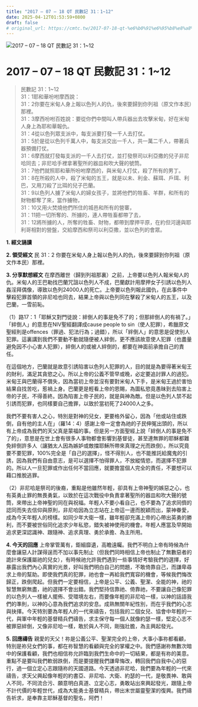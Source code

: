 ```yaml
---
title: "2017 – 07 – 18 QT 民數記 31：1~12"
date: 2025-04-12T01:53:59+0800
draft: false
# original_url: https://cmtc.tw/2017-07-18-qt-%e6%b0%91%e6%95%b8%e8%a8%98-31%ef%bc%9a112
---
```


![2017 – 07 – 18 QT 民數記 31：1\~12](/images/qt.jpg   "2017 – 07 – 18 QT 民數記 31：1\~12")

# 2017 – 07 – 18 QT 民數記 31：1\~12

> 民數記 31：1\~12  
> 31：1耶和華吩咐摩西說：  
> 31：2你要在米甸人身上報以色列人的仇，後來要歸到你列祖（原文作本民）那裡。  
> 31：3摩西吩咐百姓說：要從你們中間叫人帶兵器出去攻擊米甸，好在米甸人身上為耶和華報仇。  
> 31：4從以色列眾支派中，每支派要打發一千人去打仗。  
> 31：5於是從以色列千萬人中，每支派交出一千人，共一萬二千人，帶著兵器預備打仗。  
> 31：6摩西就打發每支派的一千人去打仗，並打發祭司以利亞撒的兒子非尼哈同去；非尼哈手裡拿著聖所的器皿和吹大聲的號筒。  
> 31：7他們就照耶和華所吩咐摩西的，與米甸人打仗，殺了所有的男丁。  
> 31：8在所殺的人中，殺了米甸的五王，就是以未、利金、蘇珥、戶珥、利巴，又用刀殺了比珥的兒子巴蘭。  
> 31：9以色列人擄了米甸人的婦女孩子，並將他們的牲畜、羊群，和所有的財物都奪了來，當作擄物，  
> 31：10又用火焚燒他們所住的城邑和所有的營寨，  
> 31：11把一切所奪的、所擄的，連人帶牲畜都帶了去，  
> 31：12將所擄的人，所奪的牲畜、財物，都帶到摩押平原，在約但河邊與耶利哥相對的營盤，交給摩西和祭司以利亞撒，並以色列的會眾。

**1. 經文誦讀**

**2. 領受經文**
民 31：2 你要在米甸人身上報以色列人的仇，後來要歸到你列祖（原文作本民）那裡。

**3. 分享默想經文**
在摩西離世（歸到列祖那裏）之前，上帝要以色列人報米甸人的仇。米甸人的王巴勒找巴蘭咒詛以色列人不成，巴蘭獻計用摩押女子引誘以色列人姦淫拜偶像，導致以色列24000人的死亡。上帝要以色列報此國仇，在此事件中擊殺犯罪首領的非尼哈也同去，結果上帝與以色列同在擊殺了米甸人的五王，以及巴蘭，一雪前恥。

（1）路17：1「耶穌又對門徒說：絆倒人的事是免不了的；但那絆倒人的有禍了。」「絆倒人」的意思在NIV聖經翻譯成cause people to sin（使人犯罪），希臘原文聖經則是offences（罪過、犯法行為；過錯），所以「絆倒人」的意思是促使別人犯罪。這裏講到我們不要動不動就隨便被人絆倒，更不應該故意使人犯罪（也盡量避免因不小心害人犯罪），絆倒人的或被人絆倒的，都要在神面前承擔自己的責任。

在這個地方，巴蘭就是故意引誘陷害以色列人犯罪的人，目的就是為要得著米甸王的財利，滿足其貪慾之心。所以上帝的公義不管早或晚，必定要追討罪人的過犯。米甸王與巴蘭得不償失，因為當初上帝並沒有要對米甸人下手，是米甸王過於害怕結果自找苦吃，惹禍上身。巴蘭更是輕看上帝的恩賜，為圖私慾竟愚昧到去陷害上帝的子民，不得善終。因為陷害上帝子民的，就是與神為敵。但是以色列人禁不起引誘而犯罪，也同樣要自己擔罪，以致於當初死了24000人之多。

我們不要有害人之心，特別是對神的兒女，更要格外留心，因為「他或站住或跌倒，自有他的主人在」（羅14：4）感謝上帝一定會為祂的子民伸冤出頭的，所以有上帝成為我們的天父真是蒙福的事。但是另一方面聖經上說「絆倒人的事是免不了的」，意思是在世上會有很多人事物都會影響到基督徒，甚至連無罪的耶穌都難免絆倒許多人（讓猶太人因為嫉妒或敵擋耶穌所帶來真理之光而跌倒）。所以究竟要不要犯罪，100%完全是「自己的選擇」，怪不得別人，也不能推託給魔鬼的引誘，因為我們有自由意志，是可以選擇不怕得罪人，不放縱情慾，而選擇不犯罪的。所以人一旦犯罪或作出任何不當回應，就要擔當個人完全的責任，不要想可以藉口推脫逃罪。

（2）非尼哈是祭司的後裔，重點是他雖然年輕，卻具有上帝神聖的嫉惡之心，也有英勇止罪的無畏勇氣，以致於在這次戰役中負責拿著聖所的器皿和吹大聲的號筒，來帶出上帝神聖的同在與祝福。年輕人不要小看自己，也不要為了追求同儕的認同而失去信仰與原則，非尼哈因為立志站在上帝這一邊而脫穎而出，蒙神眷愛，成為今天年輕人的榜樣。如同少年大衛一樣，雖年輕卻充滿上帝的心帶出英勇的勝利，而不要被世俗同化追求少年私慾，錯失被神使用的機會。年輕人應當及早開始追求更深認識神、跟隨神、追求真理、勇於承擔、為主所用。

**4. 今天的回應**
上帝掌管萬有，鉅細靡遺，高瞻遠矚。我們不明白上帝有時候為什麼會讓惡人計謀得逞而不加以事先制止（但我們同時相信上帝也制止了無數惡者的詭計來保護屬祂的兒女），有時候祂允許我們遇到一些事情好考驗我們的選擇，好暴露出我們內心真實的光景，好叫我們明白自己的問題，不敢倚靠自己，而謙卑尋求上帝的幫助。即使我們真的犯罪，祂也會一再給我們寬容的機會，等候我們悔改歸正，跌倒爬起。但我們一定要相信，上帝是公平、公義、聖潔、全能的神，祂的智慧無窮無盡，祂的選擇不會出錯。我們堅持信靠祂、倚靠祂，不要讓自己像犯罪的以色列人一樣被人擺佈、受環境左右，而要像年輕的非尼哈一樣，以神的話語我們的準則，以神的心意為我們追求的安息。成熟無關年紀性別，而在乎我們的心志與抉擇。今天特別要為年輕人的一代來禱告，包括我的二個女兒、協會中年輕的一代，與軍中年輕的基督精兵們禱告，求主保守每一個人就像約瑟一樣，堅定心志不被罪惡絆倒，又像非尼哈一樣，敢於與人不同，剛強壯膽，為主興起發光。

**5. 回應禱告**
親愛的天父！祢是公義公平、聖潔完全的上帝，大事小事祢都看顧，特別是祢兒女們的事，都在祢智慧的看顧與完全的掌權之中。我們感謝祢無數次暗中的保護看顧，我們也相信祢允許臨到我們生命中的一切結果，都是有祢的美意。重點不是要叫我們軟弱跌倒，而是要提醒我們謙卑悔改，轉回我們自我中心的惡行，過一個立定心志跟隨祢的天國道路。今天透過非尼哈，我們要為年輕的一代來禱告，求天父興起像年輕的約書亞、非尼哈、大衛、約瑟的一代，是敬畏神、敢與人不同，不同流合污、願意明白真道、立定心志，勇敢站出來興起發光，跟隨上帝不計代價的年輕世代，成為大能勇士基督精兵，帶出末世屬靈聖潔的復興。我們禱告祈求，是奉靠主耶穌基督的聖名，阿們！
